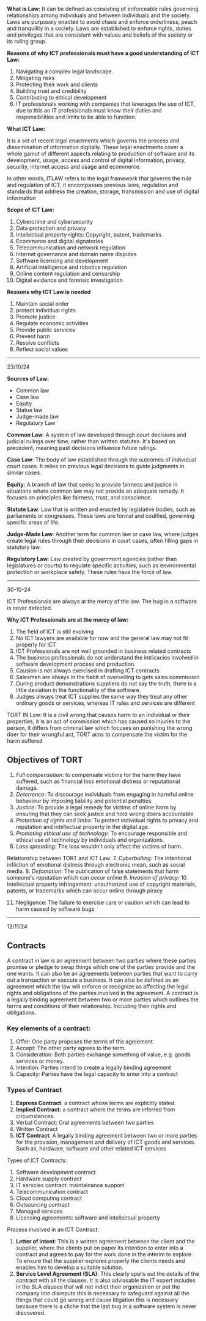 **What is Law:** 
It can be defined as consisting of enforceable rules governing relationships among individuals and between individuals and the society. Laws are purposely enacted to avoid chaos and enforce orderliness, peach and tranquility in a society. Laws are established to enforce rights, duties and privileges that are consistent with values and beliefs of the society or its ruling group.

**Reasons of why ICT professionals must have a good understanding of ICT Law:**
1. Navigating a complex legal landscape. 
2. Mitigating risks
3. Protecting their work and clients
4. Building trust and credibility
5. Contributing to ethical development
6. IT professionals working with companies that leverages the use of ICT, due to this an IT professionals must know their duties and responsibilities and limits to be able to function.

**What ICT Law:** 

It is a set of recent legal enactments which governs the process and dissemination of information digitally. These legal enactments cover a whole gamut of different aspects relating to production of software and its development, usage, access and control of digital information, privacy, security, internet access and usage and ecommerce. 

In other words, ITLAW refers to the legal framework that governs the rule and regulation of ICT, it encompasses previous laws, regulation and standards that address the creation, storage, transmission and use of digital information

**Scope of ICT Law:**

1. Cybercrime and cybersecurity
2. Data protection and privacy
3. Intellectual property rights: Copyright, patent, trademarks.
4. Ecommerce and digital signatories 
5. Telecommunication and network regulation
6. Internet governance and domain name disputes
7. Software licensing and development
8. Artificial intelligence and robotics regulation
9. Online content regulation and censorship 
10. Digital evidence and forensic investigation

**Reasons why ICT Law is needed** 
1. Maintain social order
2. protect individual rights
3. Promote justice
4. Regulate economic activities
5. Provide public services
6. Prevent harm
7. Resolve conflicts 
8. Reflect social values

---
23/10/24

**Sources of Law:**
- Common law
- Case law
- Equity
- Statue law
- Judge-made law
- Regulatory Law

**Common Law**: A system of law developed through court decisions and judicial rulings over time, rather than written statutes. It's based on precedent, meaning past decisions influence future rulings.

**Case Law**: The body of law established through the outcomes of individual court cases. It relies on previous legal decisions to guide judgments in similar cases.

**Equity**: A branch of law that seeks to provide fairness and justice in situations where common law may not provide an adequate remedy. It focuses on principles like fairness, trust, and conscience.

**Statute Law**: Law that is written and enacted by legislative bodies, such as parliaments or congresses. These laws are formal and codified, governing specific areas of life.

**Judge-Made Law**: Another term for common law or case law, where judges create legal rules through their decisions in court cases, often filling gaps in statutory law.

**Regulatory Law**: Law created by government agencies (rather than legislatures or courts) to regulate specific activities, such as environmental protection or workplace safety. These rules have the force of law.



---
30-10-24

ICT Professionals are always at the mercy of the law. The bug in a software is never detected. 

**Why ICT Professionals are at the mercy of law:**
1. The field of ICT is still evolving
2. No ICT lawyers are available for now and the general law may not fit properly for ICT
3. ICT Professionals are not well grounded in business related contracts
4. The business professionals do not understand the intricacies involved in software development process and production.
5. Causion is not always exercised in drafting ICT contracts
6. Salesmen are always in the habit of overselling to gets sales commission 
7. During product demonstrations suppliers do not say the truth, there is a little deviation in the functionality of the software.
8. Judges always treat ICT supplies the same way they treat any other ordinary goods or services, whereas IT rules and services are different


TORT IN Law:
It is a civil wrong that causes harm to an individual or their properties, it is an act of commission which has caused so injuries to the person, it differs from criminal law which focuses on punishing the wrong doer for their wrongful act, TORT aims to compensate the victim for the harm suffered

## Objectives of TORT
1. *Full compensation*: to compensate victims for the harm they have suffered, such as financial loss emotional distress or reputational damage. 
2. *Deterrence*: To discourage individuals from engaging in harmful online behaviour by imposing liability and potential penalties 
3. *Justice*: To provide a legal remedy for victims of online harm by ensuring that they can seek justice and hold wrong doers accountable
4. *Protection of rights and limbs:* To protect individual rights to privacy and reputation and intellectual property in the digital age. 
5. *Promoting ethical use of technology:* To encourage responsible and ethical use of technology by individuals and organizations. 
6. *Loss spreading*: The loss wouldn't only affect the victims of harm. 

Relationship between TORT and ICT Law:
7. *Cyberbulling*: The intentional infliction of emotional distress through electronic mean, such as social media.
8. *Defamation*: The publication of false statements that harm someone's reputation which can occur online
9. *Invasion of privacy:*
10. Intellectual property infringement: unauthorized use of copyright materials, patents, or trademarks which can occur online through piracy

 11. Negligence: The failure to exercise care or caution which can lead to harm caused by software bugs


---
12/11/24

## Contracts
A contract in law is an agreement between two parties where these parties promise or pledge to swap things which one of the parties provide and the one wants. It can also be an agreements between parties that want to carry out a transaction or execute a business. 
It can also be defined as an agreement which the law will enforce or recognize as affecting the legal rights and obligations of the parties involved in the agreement.  A contract is a legally binding agreement between two or more parties which outlines the terms and conditions of their relationship. Including their rights and obligations. 


### Key elements of a contract:
1. Offer: One party proposes the terms of the agreement. 
2. Accept: The other party agrees to the term.
3. Consideration: Both parties exchange something of value, e.g. goods services or money.
4. Intention: Parties intend to create a legally binding agreement
5. Capacity: Parties have the legal capacity to enter into a contract


### Types of Contract

1. **Express Contract**: a contract whose terms are explicitly stated.
2. **Implied Contract:** a contract where the terms are inferred from circumstances.
3. Verbal Contract: Oral agreements between two parties
4. Written Contract
5. **ICT Contract**: A legally binding agreement between two or more parties for the provision, management and delivery of ICT goods and services. Such as, hardware, software and other related ICT services

Types of ICT Contracts:
1. Software development contract
2. Hardware supply contract
3. IT servcies contract: maintainance support
4. Telecommunication contract
5. Cloud computing contract
6. Outsourcing contract
7. Managed services 
8. Licensing agreements: software and intellectual property

Process involved in an ICT Contract:
1. **Letter of intent**: This is a written agreement between the client and the supplier, where the clients put on paper its intention to enter into a contract and agrees to pay for the work done in the interim to explore. To ensure that the supplier explores properly the clients needs and enables him to develop a suitable solution.
2. **Service Level Agreement (SLA)**: This clearly spells out the details of the contract with all the clauses. It is also adviasable the IT expert includes in the SLA clauses that will not indict their organization or put the company into disrepute this is necessary to safeguard against all the things that could go wrong and cause litigation this is necessary because there is a cliche that the last bug in a software system is never discovered.  
